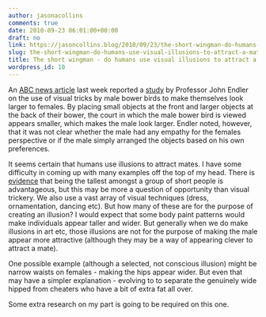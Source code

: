 ```yaml
---
author: jasonacollins
comments: true
date: 2010-09-23 06:01:00+00:00
draft: no
link: https://jasoncollins.blog/2010/09/23/the-short-wingman-do-humans-use-visual-illusions-to-attract-a-mate/
slug: the-short-wingman-do-humans-use-visual-illusions-to-attract-a-mate
title: The short wingman - do humans use visual illusions to attract a mate?
wordpress_id: 10
---
```


An [ABC news article](http://www.abc.net.au/science/articles/2010/09/10/3007367.htm) last week reported a [study](http://www.cell.com/current-biology/abstract/S0960-9822%2810%2901036-5) by Professor John Endler on the use of visual tricks by male bower birds to make themselves look larger to females. By placing small objects at the front and larger objects at the back of their bower, the court in which the male bower bird is viewed appears smaller, which makes the male look larger. Endler noted, however, that it was not clear whether the male had any empathy for the females perspective or if the male simply arranged the objects based on his own preferences.

It seems certain that humans use illusions to attract mates. I have some difficulty in coming up with many examples off the top of my head. There is [evidence](http://ideas.repec.org/p/iza/izadps/dp2377.html) that being the tallest amongst a group of short people is advantageous, but this may be more a question of opportunity than visual trickery. We also use a vast array of visual techniques (dress, ornamentation, dancing etc). But how many of these are for the purpose of creating an illusion? I would expect that some body paint patterns would make individuals appear taller and wider. But generally when we do make illusions in art etc, those illusions are not for the purpose of making the male appear more attractive (although they may be a way of appearing clever to attract a mate).

One possible example (although a selected, not conscious illusion) might be narrow waists on females - making the hips appear wider. But even that may have a simpler explanation - evolving to to separate the genuinely wide hipped from cheaters who have a bit of extra fat all over.

Some extra research on my part is going to be required on this one.
